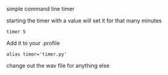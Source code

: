 simple command line timer

starting the timer with a value will set it for that many minutes

    timer 5

Add it to your .profile

    alias timer='timer.py'

change out the wav file for anything else

